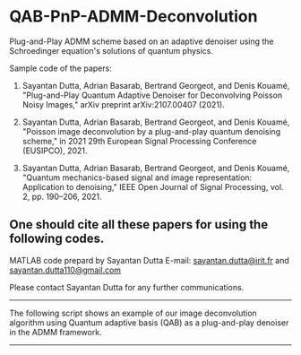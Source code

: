 # QAB-PnP-ADMM-Deconvolution
Plug-and-Play ADMM scheme based on an adaptive denoiser using the Schroedinger equation's solutions of quantum physics.


Sample code of the papers:

1)	Sayantan Dutta, Adrian Basarab, Bertrand Georgeot, and Denis Kouamé,
	"Plug-and-Play Quantum Adaptive Denoiser for Deconvolving Poisson Noisy Images,"
	arXiv preprint arXiv:2107.00407 (2021).

2)	Sayantan Dutta, Adrian Basarab, Bertrand Georgeot, and Denis Kouamé,
	"Poisson image deconvolution by a plug-and-play quantum denoising scheme,"
	in 2021 29th European Signal Processing Conference (EUSIPCO), 2021.

3)	Sayantan Dutta, Adrian Basarab, Bertrand Georgeot, and Denis Kouamé,
	"Quantum mechanics-based signal and image representation: Application to denoising,"
	IEEE Open Journal of Signal Processing, vol. 2, pp. 190–206, 2021.

One should cite all these papers for using the following codes.
---------------------------------------------------------------------------------------------

MATLAB code prepard by Sayantan Dutta
E-mail: sayantan.dutta@irit.fr and sayantan.dutta110@gmail.com

Please contact Sayantan Dutta for any further communications.

---------------------------------------------------------------------------------------------
The following script shows an example of our image deconvolution algorithm using Quantum 
adaptive basis (QAB) as a plug-and-play denoiser in the ADMM framework.

---------------------------------------------------------------------------------------------
